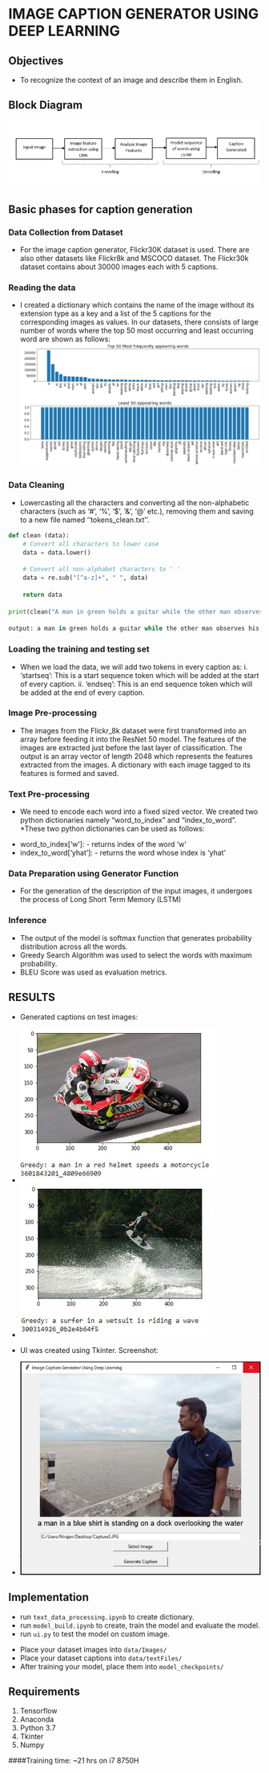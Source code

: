 # IMAGE CAPTION GENERATOR USING DEEP LEARNING

## Objectives
* To recognize the context of an image and describe them in English.

## Block Diagram
![](images/systemdiagram.PNG)

## Basic phases for caption generation

### Data Collection from Dataset
* For the image caption generator, Flickr30K dataset is used. There are also other datasets like Flickr8k and MSCOCO dataset. The Flickr30k dataset contains about 30000 images each with 5 captions.

### Reading the data
* I created a dictionary which contains the name of the image without its extension type as a key and a list of the 5 captions for the corresponding images as values. In our datasets, there consists of large number of words where the top 50 most occurring and least occurring word are shown as follows:
![](images/words.JPG)

### Data Cleaning
* Lowercasting all the characters and converting all the non-alphabetic characters (such as ‘#’, ‘%’, ‘$’, ‘&’, ‘@’ etc.), removing them and saving to a new file named ‘‘tokens_clean.txt’’. 
```python
def clean (data):
    # Convert all characters to lower case
    data = data.lower()

    # Convert all non-alphabet characters to ' '
    data = re.sub("[^a-z]+", " ", data)

    return data
	
print(clean("A man in green holds a guitar while the other man observes his shirt ."))

output: a man in green holds a guitar while the other man observes his shirt
```

### Loading the training and testing set
* When we load the data, we will add two tokens in every caption as:
i. ‘startseq’: This is a start sequence token which will be added at the start of every
caption.
ii. ‘endseq’: This is an end sequence token which will be added at the end of every
caption.

### Image Pre-processing
* The images from the Flickr_8k dataset were first transformed into an array before feeding it into the ResNet 50 model. The features of the images are extracted just before the last layer of classification. The output is an array vector of length 2048 which represents the features extracted from the images. A dictionary with each image tagged to its features is formed and saved. 

### Text Pre-processing
* We need to encode each word into a fixed sized vector. We created two python dictionaries namely “word_to_index” and “index_to_word”.
*These two python dictionaries can be used as follows:
- word_to_index[‘w’]: - returns index of the word ‘w’
- index_to_word[‘yhat’]: - returns the word whose index is ‘yhat’

### Data Preparation using Generator Function
* For the generation of the description of the input images, it undergoes the process of Long Short Term Memory (LSTM)

### Inference
* The output of the model is softmax function that generates probability distribution across all the words.
* Greedy Search Algorithm was used to select the words with maximum probability.
* BLEU Score was used as evaluation metrics.

## RESULTS
* Generated captions on test images:
- ![](images/caption3.JPG)
- ![](images/caption4.JPG)

* UI was created using Tkinter. Screenshot:
- ![](images/ui.JPG)


## Implementation
- run ```text_data_processing.ipynb``` to create dictionary.
- run ```model_build.ipynb``` to create, train the model and evaluate the model.
- run ```ui.py``` to test the model on custom image.

* Place your dataset images into ```data/Images/```
* Place your dataset captions into ```data/textFiles/```
* After training your model, place them into ```model_checkpoints/```

## Requirements
1. Tensorflow
2. Anaconda
3. Python 3.7
4. Tkinter
5. Numpy

####Training time: ~21 hrs on i7 8750H
